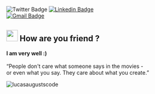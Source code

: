 ![Twitter Badge](https://img.shields.io/badge/-@lucasaugusts_-1ca0f1?style=flat-square&labelColor=1ca0f1&logo=twitter&logoColor=white&link=https://twitter.com/lucasaugusts_) [![Linkedin Badge](https://img.shields.io/badge/-LucasAugusto-blue?style=flat-square&logo=Linkedin&logoColor=white&link=https://www.linkedin.com/in/lucas-augusto-a428631b8/)](https://www.linkedin.com/in/lucas-augusto-a428631b8/)
<br>
[![Gmail Badge](https://img.shields.io/badge/-lucasaugustscode@gmail.com-c14438?style=flat-square&logo=Gmail&logoColor=white&link=mailto:lucasaugustscode@gmail.com)](mailto:lucasaugustscode@gmail.com)

## <img src="https://media.giphy.com/media/hvRJCLFzcasrR4ia7z/giphy.gif" width="30px"> How are you friend ?
**I am very well :)**
<br>
<br>
“People don't care what someone says in the movies - <br> or even what you say. They care about what you create.”

<p align="left"> <img src="https://github-readme-stats.vercel.app/api?username=lucasaugustscode&show_icons=true" alt="lucasaugustscode" /> </p>
